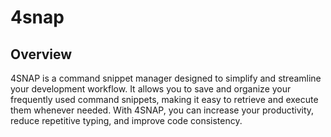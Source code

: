 # 4snap

## Overview

4SNAP is a command snippet manager designed to simplify and streamline your development workflow. It allows you to save and organize your frequently used command snippets, making it easy to retrieve and execute them whenever needed. With 4SNAP, you can increase your productivity, reduce repetitive typing, and improve code consistency.
